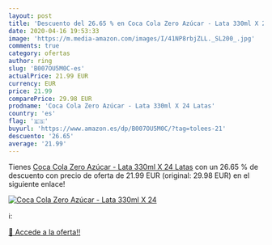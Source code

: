 ```yaml
---
layout: post
title: 'Descuento del 26.65 % en Coca Cola Zero Azúcar - Lata 330ml X 24 '
date: 2020-04-16 19:53:33
image: 'https://m.media-amazon.com/images/I/41NP8rbjZLL._SL200_.jpg'
comments: true
category: ofertas
author: ring
slug: 'B007OU5M0C-es'
actualPrice: 21.99 EUR
currency: EUR
price: 21.99
comparePrice: 29.98 EUR
prodname: 'Coca Cola Zero Azúcar - Lata 330ml X 24 Latas'
country: 'es'
flag: '🇪🇸'
buyurl: 'https://www.amazon.es/dp/B007OU5M0C/?tag=tolees-21'
descuento: '26.65'
average: '21.99'
---
```


Tienes [Coca Cola Zero Azúcar - Lata 330ml X 24 Latas](https://www.amazon.es/dp/B007OU5M0C/?tag=tolees-21) con un 26.65 % de descuento con precio de oferta de 21.99 EUR (original: 29.98 EUR) en el siguiente enlace!

[![Coca Cola Zero Azúcar - Lata 330ml X 24 ](https://m.media-amazon.com/images/I/41NP8rbjZLL._SL200_.jpg)](https://www.amazon.es/dp/B007OU5M0C/?tag=tolees-21)

ℹ️:


[🛒 Accede a la oferta!!](https://www.amazon.es/dp/B007OU5M0C/?tag=tolees-21)

